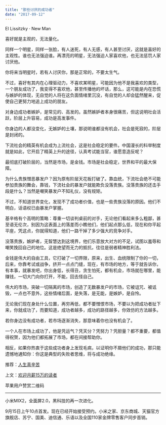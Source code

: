 ```yaml
---
title: "那些讨厌的成功者"
date: "2017-09-12"
---
```


El Lissitzky · New Man  

喜好就是主观的，无法量化。

同样一个明星，同样一张脸，有人迷死，有人无感，有人甚至讨厌，这就是喜好的主观性。谁也无法强迫谁。再漂亮的明星，无法强迫人家喜欢他，也无法惩罚人家讨厌他。

你将来当明星时，若有人讨厌你，那是正常的，不要太生气。

不过，喜好有其内在心理驱动力，不喜欢某明星，可能因为他不是我喜欢的类型，一个朋友成功了，我变得不喜欢他，甚至传播他的坏话，那么，这可能是内在恐慌与嫉妒的体现，无自觉的人将在这负面情绪里沉没，有自觉的人却会猛然醒来，促使自己更努力地追上成功的朋友。  

对身边成功者嫉妒，是常见的、高发的。虽然嫉妒者本身很痛苦，但这说明社会活跃，阶层上升容易，成功是高发事件。

你身边的人都没变化，无嫉妒的土壤，那说明谁都没有机会，社会是死寂的，阶层是封闭的。

下流社会的精英有机会成为上流社会，这是社会稳定的要件。中国漫长的科举制度就是如此，它开启了精英上升的途径，认真考试能当官，谁愿意造反呢？

最彻底打破阶层的，当然是市场，是金钱。市场是社会稳定，世界和平的最大保障。

为什么贵族憎恶暴发户？因为原有阶层天花板打破了。靠血统，下流社会绝不可能参加贵族的舞会，靠钱，下流社会的暴发户就能欺负没落贵族。没落贵族的还击手段是什么？当然是嘲笑暴发户不知礼仪，没有规矩。

不过，不知道世界变化，发现不了成功者价值，也是一些贵族没落的原因。他们不明白，话语权已由暴发户掌握。

基辛格有个高明的策略：尊重一切谈判桌前的对手，无论他们看起来多么粗鄙，甚至语无伦次，别因为这表面上的落差而小瞧他们，他们起点那么低，现在和你平起平座，凭这点，你就得知道，他们一路干掉了多少强大的竞争对手。

没落贵族，嫉妒者，无智慧达到这境界，他们乐意放大对方的不足，试图以羞辱和嘲笑挽回自己的地位。这是绝望而无力的抵抗，往往是弱者精神胜利法。  

金钱是伟大的自由工具，它打破了一切界限，原来，出生、血统限制了你的一切，后来，你靠考试或战争，挤开一点点门缝，现在，有市场的地方，等于就告诉你，有本事，就暴发吧，你出身低，长得丑，贪生怕死，都有机会，市场就在哪里，能赚钱，一切大门向你打开，不能，回去怪自己。

伟大的市场，突破一切隔离的市场，创造了无数暴发户的市场，它被诅咒、被诋毁，一点也不意外，这些情绪后面，是失落，是无能，是嫉妒，是自怜。

无论我们现在身处什么位置，再穷再低，都不要憎恨市场，不要以为把成功者扯下来，你就成功了，而要知道，成功者越多，成功的路径越多，你效仿的方法越多。

若你身边没有成功者，若市场逐渐消失，那意味着你也没有机会了。

一个人在市场上成功了，他是凭运气？凭天分？凭努力？凭胆量？都不重要，都值得祝贺，因为他们都拓展了市场，都在间接帮助你。

相反，如果你热衷于这些成功者身上发现毛病，以证明你不屑他们的成功，那只能遗憾地通知你：你这是典型的失败者思维，将与成功绝缘。

推荐：[人生真辛苦](http://mp.weixin.qq.com/s?__biz=MjM5NDU0Mjk2MQ==&mid=2651623396&idx=1&sn=71d7795bca4dce00e4683f10ed198a41&chksm=bd7e0bfa8a0982eca8fd535b06fcba6b282e3259faca4b7ce7f5c937650c1aa1738fac1c96cc&scene=21#wechat_redirect)

上文：[欢迎月薪15万的读者](http://mp.weixin.qq.com/s?__biz=MjM5NDU0Mjk2MQ==&mid=2651623482&idx=1&sn=53a9f0ffcfd4a9addfb763e534087afc&chksm=bd7e14248a099d3252e3c5051aa52bca1a870b3117f59f007cd5da2f7e9e4ccf3ab7ab375f15&scene=21#wechat_redirect)

苹果用户赞赏二维码

* * *

小米MIX2，全面屏2.0，黑科技的再一次进化。

9月15日上午10点首发。现在已经开始接受预约。小米之家、京东商城、天猫官方旗舰店、苏宁、国美、迪信通、乐语以及全国110家金牌零售客户同步首销。

